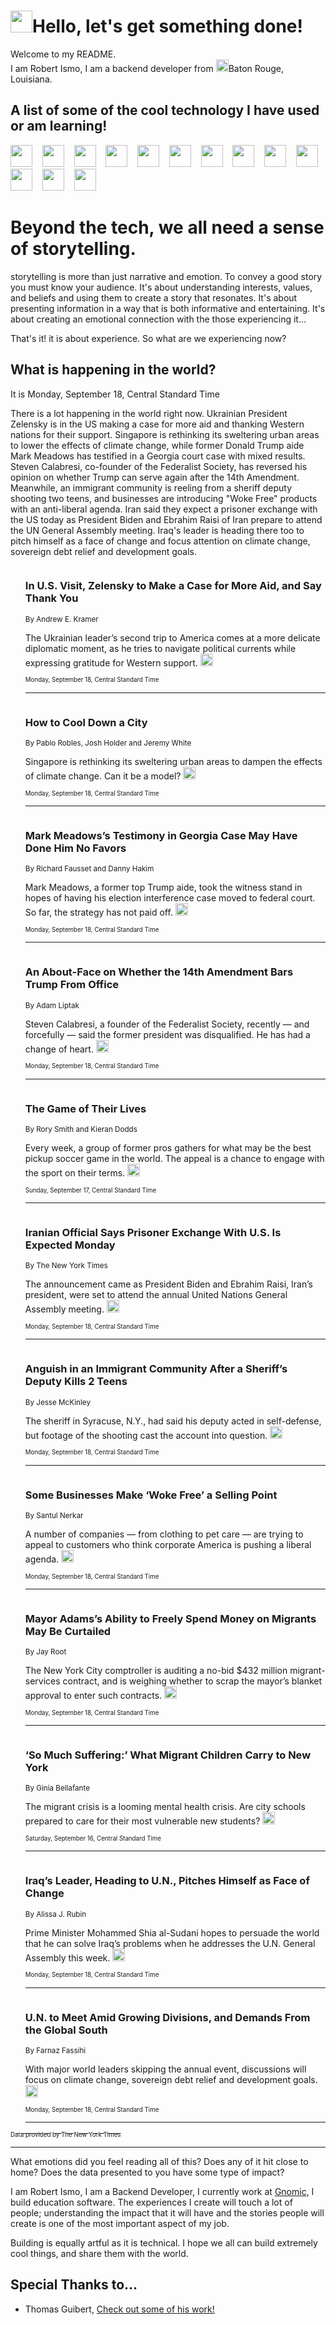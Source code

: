 <h1><img src="https://emojis.slackmojis.com/emojis/images/1643514375/3493/hot-coffee.gif?1643514375" width="35"/>Hello, let's get something done!</h1>

<p>Welcome to my README.<br/>
I am Robert Ismo, I am a backend developer from <img src="https://emojis.slackmojis.com/emojis/images/1638395689/50435/moulin_rouge.png?1638395689" width="20"/>Baton Rouge, Louisiana.</p>
<h2>A list of some of the cool technology I have used or am learning!</h2>
<p>
<img src="https://emojis.slackmojis.com/emojis/images/1643516091/21142/meow_bongotap.gif?1643516091" width="35" alt="">
<img src="https://img.shields.io/badge/Favorite%20Frontend%20Framework-SvelteKit-f83903" alt="">
<img src="https://img.shields.io/badge/Second%20Favorite-Vue-40b581" alt="">
<img src="https://img.shields.io/badge/Most%20Used%20Runtime-Nodejs-78b061" alt="">
<img src="https://emojis.slackmojis.com/emojis/images/1643517416/34482/fire.gif?1643517416" width="35" alt="">
<img src="https://img.shields.io/badge/Javascript%20But%20Better-Typescript-0078ca" alt="">
<img src="https://img.shields.io/badge/Favorite%20Language-Elixir-3e244d" alt="">
<img src="https://img.shields.io/badge/Containerize%20Everything-Docker-6ac9ef" alt="">
<img src="https://emojis.slackmojis.com/emojis/images/1643514596/5999/meow_party.gif?1643514596" width="35" alt="">
<img src="https://img.shields.io/badge/API%20Love%20Language-Graphql-de32a5" alt="">
<img src="https://img.shields.io/badge/Our%20Favorite%20Version%20Controller-Git-e94f33" alt="">
<img src="https://img.shields.io/badge/Favorite%20Database-Redis-d42d1d" alt="">
<img src="https://emojis.slackmojis.com/emojis/images/1643514559/5584/deployparrot.gif?1643514559" width="35" alt="">
<img src="https://img.shields.io/badge/Container%20Interstate-RabbitMQ-f66200" alt="">
<img src="https://img.shields.io/badge/Gotta%20Learn-Kubernetes-316adf" alt="">
<img src="https://img.shields.io/badge/Really%20Mature%20Now-WASM-654fef" alt="">
<img src="https://emojis.slackmojis.com/emojis/images/1666642497/61942/dance_vibe.gif?1666642497" width="35" alt="">
<img src="https://img.shields.io/badge/For%20My%20M1-ARM64-657d96" alt="">
<img src="https://img.shields.io/badge/Loving%20This%20So%20Much-TailwindCSS-17bcb5" alt="">
<img src="https://img.shields.io/badge/Cool%20Build%20Tool-Vite-f9cb24" alt="">
<img src="https://emojis.slackmojis.com/emojis/images/1669231376/62819/working-on-it.gif?1669231376" width="35" alt="">
<img src="https://img.shields.io/badge/Fun%20and%20Easy%20Database-MongoDB-5f8c49" alt="">
<img src="https://img.shields.io/badge/JS%20Life%20Support-NPM-c73737" alt="">
<img src="https://img.shields.io/badge/I%20Liked%20It-DynamoDB-0073b9" alt="">
<img src="https://emojis.slackmojis.com/emojis/images/1643514045/46/question.gif?1643514045" width="35" alt="">
<img src="https://img.shields.io/badge/cool-React-60d6f9" alt="">
<img src="https://img.shields.io/badge/Future%20Big%20Project-Lambda-f37e00" alt="">
<img src="https://img.shields.io/badge/NPM%20But%20Better-PNPM-f1aa07" alt="">
<img src="https://emojis.slackmojis.com/emojis/images/1643514943/9662/fbwow.gif?1643514943" width="35" alt="">
<img src="https://img.shields.io/badge/First%20Language-C-662079" alt="">
<img src="https://img.shields.io/badge/Where%20I%20Deploy%20Frontend-Vercel-000000" alt="">
<img src="https://img.shields.io/badge/Who%20Does%20not%20Want%20an%20App-Swift-f9492a" alt="">
<img src="https://emojis.slackmojis.com/emojis/images/1643514058/151/javascript.png?1643514058" width="35" alt="">
<img src="https://img.shields.io/badge/cool-Python-fbd542" alt="">
<img src="https://img.shields.io/badge/Favorite%20Something-Stripe-656cdc" alt="">
<img src="https://img.shields.io/badge/Of%20Course-HTML5-ed6327" alt="">
<img src="https://emojis.slackmojis.com/emojis/images/1660415405/60731/bomb.gif?1660415405" width="35" alt="">
<img src="https://img.shields.io/badge/hate-CSS-2964ec" alt="">
<img src="https://img.shields.io/badge/Learning-CircleCI-141215" alt="">
<img src="https://img.shields.io/badge/Learning-Rust-fbbb3b" alt="">
<img src="https://emojis.slackmojis.com/emojis/images/1660415397/60712/writing-hand.gif?1660415397" width="35" alt="">
<img src="https://img.shields.io/badge/Dev%20Browser%20of%20Choice-Firefox-cc4e26" alt="">
<img src="https://img.shields.io/badge/Recoverying%20From%20Windows-UNIX-1781e3" alt="">
<img src="https://img.shields.io/badge/LOVE-LogSeq-90c1c2" alt="">
<img src="https://emojis.slackmojis.com/emojis/images/1643514066/223/kirby.gif?1643514066" width="35" alt="">
<img src="https://img.shields.io/badge/Daily%20Driver-MacOS-e6e6e8" alt="">
<img src="https://img.shields.io/badge/Git%20Server-Github-000000" alt="">
<img src="https://img.shields.io/badge/enjoyable-EC2-f17428" alt="">
<img src="https://emojis.slackmojis.com/emojis/images/1643514239/2069/excited.gif?1643514239" width="35" alt="">
</p>
<h1>Beyond the tech, we all need a sense of storytelling.</h1>
<p>storytelling is more than just narrative and emotion. To convey a good story you must know your audience. It's about understanding interests, values, and beliefs and using them to create a story that resonates. It's about presenting information in a way that is both informative and entertaining. It's about creating an emotional connection with the those experiencing it...</p>
<p>That's it! it is about experience. So what are we experiencing now?</p>
<h2>What is happening in the world?</h2>
<p>It is Monday, September 18, Central Standard Time</p>
<p>
There is a lot happening in the world right now. Ukrainian President Zelensky is in the US making a case for more aid and thanking Western nations for their support. Singapore is rethinking its sweltering urban areas to lower the effects of climate change, while former Donald Trump aide Mark Meadows has testified in a Georgia court case with mixed results. Steven Calabresi, co-founder of the Federalist Society, has reversed his opinion on whether Trump can serve again after the 14th Amendment. Meanwhile, an immigrant community is reeling from a sheriff deputy shooting two teens, and businesses are introducing &quot;Woke Free&quot; products with an anti-liberal agenda. Iran said they expect a prisoner exchange with the US today as President Biden and Ebrahim Raisi of Iran prepare to attend the UN General Assembly meeting. Iraq&#39;s leader is heading there too to pitch himself as a face of change and focus attention on climate change, sovereign debt relief and development goals.</p>
<ol>
<img src="https://img.shields.io/badge/-world-blue" alt="">
<h3>In U.S. Visit, Zelensky to Make a Case for More Aid, and Say Thank You</h3>
<sub>By Andrew E. Kramer</sub>
<p>The Ukrainian leader’s second trip to America comes at a more delicate diplomatic moment, as he tries to navigate political currents while expressing gratitude for Western support.  <a href="https://nyti.ms/44VGWr1"><img src="https://developer.nytimes.com/files/poweredby_nytimes_30b.png?v=1583354208352" height="20"></a></p>
<sub><sub>Monday, September 18, Central Standard Time</sub></sub>
<hr/>
<img src="https://img.shields.io/badge/-world-blue" alt="">
<h3>How to Cool Down a City</h3>
<sub>By Pablo Robles, Josh Holder and Jeremy White</sub>
<p>Singapore is rethinking its sweltering urban areas to dampen the effects of climate change. Can it be a model?  <a href="https://nyti.ms/3LtJki2"><img src="https://developer.nytimes.com/files/poweredby_nytimes_30b.png?v=1583354208352" height="20"></a></p>
<sub><sub>Monday, September 18, Central Standard Time</sub></sub>
<hr/>
<img src="https://img.shields.io/badge/-us-blue" alt="">
<h3>​Mark Meadows’s Testimony in Georgia Case May Have Done Him No Favors</h3>
<sub>By Richard Fausset and Danny Hakim</sub>
<p>Mark Meadows, a former top Trump aide, took the witness stand in hopes of having his election interference case moved to federal court. So far, the strategy has not paid off.  <a href="https://nyti.ms/3Ltyhp7"><img src="https://developer.nytimes.com/files/poweredby_nytimes_30b.png?v=1583354208352" height="20"></a></p>
<sub><sub>Monday, September 18, Central Standard Time</sub></sub>
<hr/>
<img src="https://img.shields.io/badge/-us-blue" alt="">
<h3>An About-Face on Whether the 14th Amendment Bars Trump From Office</h3>
<sub>By Adam Liptak</sub>
<p>Steven Calabresi, a founder of the Federalist Society, recently — and forcefully — said the former president was disqualified. He has had a change of heart.  <a href="https://nyti.ms/3LtVTtz"><img src="https://developer.nytimes.com/files/poweredby_nytimes_30b.png?v=1583354208352" height="20"></a></p>
<sub><sub>Monday, September 18, Central Standard Time</sub></sub>
<hr/>
<img src="https://img.shields.io/badge/-sports-blue" alt="">
<h3>The Game of Their Lives</h3>
<sub>By Rory Smith and Kieran Dodds</sub>
<p>Every week, a group of former pros gathers for what may be the best pickup soccer game in the world. The appeal is a chance to engage with the sport on their terms.  <a href="https://nyti.ms/48gK7N3"><img src="https://developer.nytimes.com/files/poweredby_nytimes_30b.png?v=1583354208352" height="20"></a></p>
<sub><sub>Sunday, September 17, Central Standard Time</sub></sub>
<hr/>
<img src="https://img.shields.io/badge/-us-blue" alt="">
<h3>Iranian Official Says Prisoner Exchange With U.S. Is Expected Monday</h3>
<sub>By The New York Times</sub>
<p>The announcement came as President Biden and Ebrahim Raisi, Iran’s president, were set to attend the annual United Nations General Assembly meeting.  <a href="https://nyti.ms/3RjJ7BM"><img src="https://developer.nytimes.com/files/poweredby_nytimes_30b.png?v=1583354208352" height="20"></a></p>
<sub><sub>Monday, September 18, Central Standard Time</sub></sub>
<hr/>
<img src="https://img.shields.io/badge/-nyregion-blue" alt="">
<h3>Anguish in an Immigrant Community After a Sheriff’s Deputy Kills 2 Teens</h3>
<sub>By Jesse McKinley</sub>
<p>The sheriff in Syracuse, N.Y., had said his deputy acted in self-defense, but footage of the shooting cast the account into question.  <a href="https://nyti.ms/44Xe6Xi"><img src="https://developer.nytimes.com/files/poweredby_nytimes_30b.png?v=1583354208352" height="20"></a></p>
<sub><sub>Monday, September 18, Central Standard Time</sub></sub>
<hr/>
<img src="https://img.shields.io/badge/-business-blue" alt="">
<h3>Some Businesses Make ‘Woke Free’ a Selling Point</h3>
<sub>By Santul Nerkar</sub>
<p>A number of companies — from clothing to pet care — are trying to appeal to customers who think corporate America is pushing a liberal agenda.  <a href="https://nyti.ms/3ZoCu2Q"><img src="https://developer.nytimes.com/files/poweredby_nytimes_30b.png?v=1583354208352" height="20"></a></p>
<sub><sub>Monday, September 18, Central Standard Time</sub></sub>
<hr/>
<img src="https://img.shields.io/badge/-nyregion-blue" alt="">
<h3>Mayor Adams’s Ability to Freely Spend Money on Migrants May Be Curtailed</h3>
<sub>By Jay Root</sub>
<p>The New York City comptroller is auditing a no-bid $432 million migrant-services contract, and is weighing whether to scrap the mayor’s blanket approval to enter such contracts.  <a href="https://nyti.ms/454pj8Q"><img src="https://developer.nytimes.com/files/poweredby_nytimes_30b.png?v=1583354208352" height="20"></a></p>
<sub><sub>Monday, September 18, Central Standard Time</sub></sub>
<hr/>
<img src="https://img.shields.io/badge/-nyregion-blue" alt="">
<h3>‘So Much Suffering:’ What Migrant Children Carry to New York</h3>
<sub>By Ginia Bellafante</sub>
<p>The migrant crisis is a looming mental health crisis. Are city schools prepared to care for their most vulnerable new students?  <a href="https://nyti.ms/3Zi0ZyU"><img src="https://developer.nytimes.com/files/poweredby_nytimes_30b.png?v=1583354208352" height="20"></a></p>
<sub><sub>Saturday, September 16, Central Standard Time</sub></sub>
<hr/>
<img src="https://img.shields.io/badge/-world-blue" alt="">
<h3>Iraq’s Leader, Heading to U.N., Pitches Himself as Face of Change</h3>
<sub>By Alissa J. Rubin</sub>
<p>Prime Minister Mohammed Shia al-Sudani hopes to persuade the world that he can solve Iraq’s problems when he addresses the U.N. General Assembly this week.  <a href="https://nyti.ms/48kIEVP"><img src="https://developer.nytimes.com/files/poweredby_nytimes_30b.png?v=1583354208352" height="20"></a></p>
<sub><sub>Monday, September 18, Central Standard Time</sub></sub>
<hr/>
<img src="https://img.shields.io/badge/-world-blue" alt="">
<h3>U.N. to Meet Amid Growing Divisions, and Demands From the Global South</h3>
<sub>By Farnaz Fassihi</sub>
<p>With major world leaders skipping the annual event, discussions will focus on climate change, sovereign debt relief and development goals.  <a href="https://nyti.ms/44RMm6p"><img src="https://developer.nytimes.com/files/poweredby_nytimes_30b.png?v=1583354208352" height="20"></a></p>
<sub><sub>Monday, September 18, Central Standard Time</sub></sub>
<hr/>
</ol>
<a href="https://developer.nytimes.com"><sub><sub>Data provided by The New York Times</sub></sub></a>
<hr/>
<p>What emotions did you feel reading all of this? Does any of it hit close to home? Does the data presented to you have some type of impact?</p>
<p>I am Robert Ismo, I am a Backend Developer, I currently work at <a href="https://gnomic.education/">Gnomic</a>, I build education software. The experiences I create will touch a lot of people; understanding the impact that it will have and the stories people will create is one of the most important aspect of my job.</p>
<p>Building is equally artful as it is technical. I hope we all can build extremely cool things, and share them with the world.</p>
<h2>Special Thanks to...</h2>
<ul>
<li>Thomas Guibert, <a href="https://github.com/thmsgbrt/thmsgbrt">Check out some of his work!</a></li>
</ul>